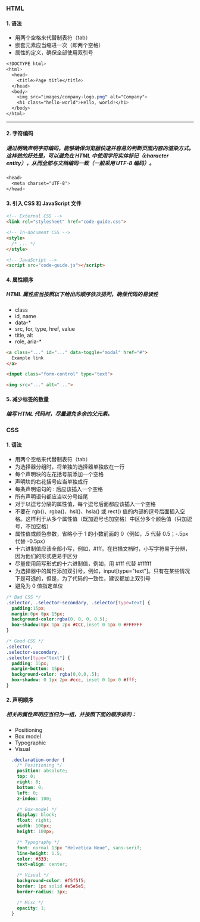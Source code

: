 ### HTML
#### 1. 语法
  - 用两个空格来代替制表符（tab）
  - 嵌套元素应当缩进一次（即两个空格）
  - 属性的定义，确保全部使用双引号 
  ```css
  <!DOCTYPE html>
  <html>
    <head>
      <title>Page title</title>
    </head>
    <body>
      <img src="images/company-logo.png" alt="Company">
      <h1 class="hello-world">Hello, world!</h1>
    </body>
  </html>
  ```
***
#### 2. 字符编码
##### 通过明确声明字符编码，能够确保浏览器快速并容易的判断页面内容的渲染方式。这样做的好处是，可以避免在 HTML 中使用字符实体标记（character entity），从而全部与文档编码一致（一般采用 UTF-8 编码）。
  ```css
  <head>
    <meta charset="UTF-8">
  </head>
  ```

#### 3. 引入 CSS 和 JavaScript 文件
  ```HTML
  <!-- External CSS -->
  <link rel="stylesheet" href="code-guide.css">

  <!-- In-document CSS -->
  <style>
    /* ... */
  </style>

  <!-- JavaScript -->
  <script src="code-guide.js"></script>
  ```

#### 4. 属性顺序
##### HTML 属性应当按照以下给出的顺序依次排列，确保代码的易读性
  - class
  - id, name
  - data-*
  - src, for, type, href, value
  - title, alt
  - role, aria-*
  ``` HTML
  <a class="..." id="..." data-toggle="modal" href="#">
    Example link
  </a>

  <input class="form-control" type="text">

  <img src="..." alt="...">
  ```
  
#### 5. 减少标签的数量
##### 编写 HTML 代码时，尽量避免多余的父元素。

### CSS
#### 1. 语法
  - 用两个空格来代替制表符（tab）
  - 为选择器分组时，将单独的选择器单独放在一行
  - 每个声明块的左花括号前添加一个空格
  - 声明块的右花括号应当单独成行
  - 每条声明语句的 : 后应该插入一个空格
  - 所有声明语句都应当以分号结尾
  - 对于以逗号分隔的属性值，每个逗号后面都应该插入一个空格
  - 不要在 rgb()、rgba()、hsl()、hsla() 或 rect() 值的内部的逗号后面插入空格。这样利于从多个属性值（既加逗号也加空格）中区分多个颜色值（只加逗号，不加空格）
  - 属性值或颜色参数，省略小于 1 的小数前面的 0（例如，.5 代替 0.5；-.5px 代替 -0.5px）
  - 十六进制值应该全部小写，例如，#fff。在扫描文档时，小写字符易于分辨，因为他们的形式更易于区分
  - 尽量使用简写形式的十六进制值，例如，用 #fff 代替 #ffffff
  - 为选择器中的属性添加双引号，例如，input[type="text"]。只有在某些情况下是可选的，但是，为了代码的一致性，建议都加上双引号
  - 避免为 0 值指定单位
  ```css
  /* Bad CSS */
  .selector, .selector-secondary, .selector[type=text] {
    padding:15px;
    margin:0px 0px 15px;
    background-color:rgba(0, 0, 0, 0.5);
    box-shadow:0px 1px 2px #CCC,inset 0 1px 0 #FFFFFF
  }

  /* Good CSS */
  .selector,
  .selector-secondary,
  .selector[type="text"] {
    padding: 15px;
    margin-bottom: 15px;
    background-color: rgba(0,0,0,.5);
    box-shadow: 0 1px 2px #ccc, inset 0 1px 0 #fff;
  }
  ```
#### 2. 声明顺序
##### 相关的属性声明应当归为一组，并按照下面的顺序排列：
  - Positioning
  - Box model
  - Typographic
  - Visual
  ```css
    .declaration-order {
      /* Positioning */
      position: absolute;
      top: 0;
      right: 0;
      bottom: 0;
      left: 0;
      z-index: 100;

      /* Box-model */
      display: block;
      float: right;
      width: 100px;
      height: 100px;

      /* Typography */
      font: normal 13px "Helvetica Neue", sans-serif;
      line-height: 1.5;
      color: #333;
      text-align: center;

      /* Visual */
      background-color: #f5f5f5;
      border: 1px solid #e5e5e5;
      border-radius: 3px;

      /* Misc */
      opacity: 1;
    }
  ```
